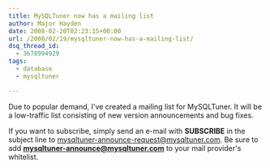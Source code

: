 ```yaml
---
title: MySQLTuner now has a mailing list
author: Major Hayden
date: 2008-02-20T02:23:15+00:00
url: /2008/02/19/mysqltuner-now-has-a-mailing-list/
dsq_thread_id:
  - 3678994929
tags:
  - database
  - mysqltuner

---
```

Due to popular demand, I've created a mailing list for MySQLTuner. It will be a low-traffic list consisting of new version announcements and bug fixes.

If you want to subscribe, simply send an e-mail with **SUBSCRIBE** in the subject line to [mysqltuner-announce-request@mysqltuner.com][1]. Be sure to add **mysqltuner-announce@mysqltuner.com** to your mail provider's whitelist.

 [1]: mailto:mysqltuner-announce-request@mysqltuner.com?subject=SUBSCRIBE
